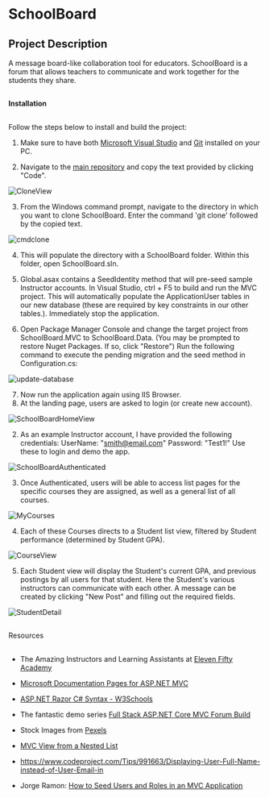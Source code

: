 # SchoolBoard
## Project Description
A message board-like collaboration tool for educators.
SchoolBoard is a forum that allows teachers to communicate and work together for the students they share.
##

**Installation**
##

Follow the steps below to install and build the project:

1. Make sure to have both [Microsoft Visual Studio](https://visualstudio.microsoft.com/vs/community/) and [Git](https://git-scm.com/downloads) installed on your PC.

2. Navigate to the [main repository](https://github.com/Parker-Anderson/SchoolBoard) and copy the text provided by clicking "Code".

![CloneView](https://user-images.githubusercontent.com/58240410/117258630-2bf8ae80-ae1b-11eb-8dc3-166821034199.PNG)

3. From the Windows command prompt, navigate to the directory in which you want to clone SchoolBoard.  Enter the command 'git clone' followed by the copied text.

![cmdclone](https://user-images.githubusercontent.com/58240410/117258632-2c914500-ae1b-11eb-9cf1-5612326e26db.PNG)

4. This will populate the directory with a SchoolBoard folder.  Within this folder, open SchoolBoard.sln.

5. Global.asax contains a SeedIdentity method that will pre-seed sample Instructor accounts. In Visual Studio, ctrl + F5 to build and run the MVC project.  This will automatically populate the 
ApplicationUser tables in our new database (these are required by key constraints in our other tables.). Immediately stop the application.

6. Open Package Manager Console and change the target project from SchoolBoard.MVC to SchoolBoard.Data. (You may be prompted to restore Nuget Packages. If so, click "Restore")  Run the following command to execute the pending migration and the seed method in Configuration.cs:

![update-database](https://user-images.githubusercontent.com/58240410/117258647-2e5b0880-ae1b-11eb-92ad-48f8bae246d5.PNG)

7. Now run the application again using IIS Browser.  
  1. At the landing page, users are asked to login (or create new account).  
  
  ![SchoolBoardHomeView](https://user-images.githubusercontent.com/58240410/117258642-2dc27200-ae1b-11eb-9427-1923e41515e7.PNG)
  
  2. As an example Instructor account, I have provided the following credentials: 
  UserName: "smith@email.com"
  Password: "Test1!"
  Use these to login and demo the app.
  
  ![SchoolBoardAuthenticated](https://user-images.githubusercontent.com/58240410/117258639-2d29db80-ae1b-11eb-879f-da864700a125.PNG)
  
  3. Once Authenticated, users will be able to access list pages for the specific courses they are assigned, as well as a general list of all courses.
  
  ![MyCourses](https://user-images.githubusercontent.com/58240410/117258637-2c914500-ae1b-11eb-9d76-44b0972c7733.PNG)
  
  4. Each of these Courses directs to a Student list view, filtered by Student performance (determined by Student GPA).
  
  ![CourseView](https://user-images.githubusercontent.com/58240410/117258634-2c914500-ae1b-11eb-962d-8976f1369632.PNG)
  
  5. Each Student view will display the Student's current GPA, and previous postings by all users for that student.  Here the Student's various instructors can communicate     with each other.  A message can be created by clicking "New Post" and filling out the required fields.  
  
  ![StudentDetail](https://user-images.githubusercontent.com/58240410/117258645-2e5b0880-ae1b-11eb-8234-42a1ebd0f807.PNG)

##
Resources
##

* The Amazing Instructors and Learning Assistants at [Eleven Fifty Academy](https://elevenfifty.org/)

* [Microsoft Documentation Pages for ASP.NET MVC](https://docs.microsoft.com/en-us/aspnet/mvc/overview/older-versions-1/overview/understanding-models-views-and-controllers-cs)

* [ASP.NET Razor C# Syntax - W3Schools](https://www.w3schools.com/asp/razor_syntax.asp)

* The fantastic demo series [Full Stack ASP.NET Core MVC Forum Build](https://www.youtube.com/playlist?list=PL3_YUnRN3Uhiz2HomrXKcaEW6b3pDhKTX)

* Stock Images from [Pexels](https://www.pexels.com/)

* [MVC View from a Nested List](https://www.codeproject.com/questions/888725/mvc-view-from-a-nested-list)

* https://www.codeproject.com/Tips/991663/Displaying-User-Full-Name-instead-of-User-Email-in

* Jorge Ramon: [How to Seed Users and Roles in an MVC Application](https://jorgeramon.me/2015/how-to-seed-users-and-roles-in-an-asp-net-mvc-application/)




  
  

  


